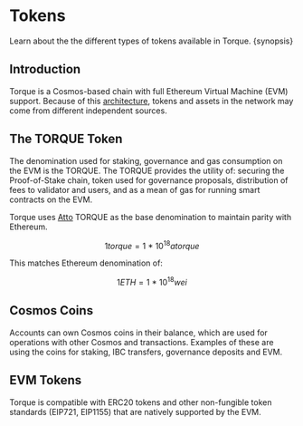 <!--
order: 2
-->

# Tokens

Learn about the the different types of tokens available in Torque. {synopsis}

## Introduction

Torque is a Cosmos-based chain with full Ethereum Virtual Machine (EVM) support. Because of this [architecture](./../technical_concepts/architecture.md), tokens and assets in the network may come from different independent sources.

## The TORQUE Token

The denomination used for staking, governance and gas consumption on the EVM is the TORQUE. The TORQUE provides the utility of: securing the Proof-of-Stake chain, token used for governance proposals, distribution of fees to validator and users, and as a mean of gas for running smart contracts on the EVM.

Torque uses [Atto](https://en.wikipedia.org/wiki/Atto-) TORQUE as the base denomination to maintain parity with Ethereum.

$$1 torque = 1 ~ * ~ 10^{18} atorque$$

This matches Ethereum denomination of:

$$1 ETH = 1 ~ * ~ 10^{18} wei$$

## Cosmos Coins

Accounts can own Cosmos coins in their balance, which are used for operations with other Cosmos and transactions. Examples of these are using the coins for staking, IBC transfers, governance deposits and EVM.

## EVM Tokens

Torque is compatible with ERC20 tokens and other non-fungible token standards (EIP721, EIP1155)
that are natively supported by the EVM.
